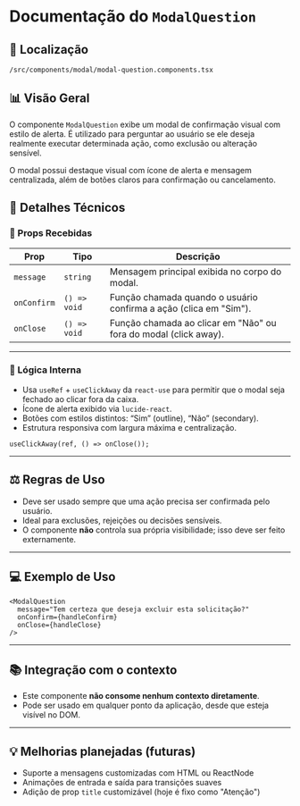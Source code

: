 # Documentação do `ModalQuestion`

## 📁 Localização
`/src/components/modal/modal-question.components.tsx`

## 📊 Visão Geral

O componente `ModalQuestion` exibe um modal de confirmação visual com estilo de alerta. É utilizado para perguntar ao usuário se ele deseja realmente executar determinada ação, como exclusão ou alteração sensível.

O modal possui destaque visual com ícone de alerta e mensagem centralizada, além de botões claros para confirmação ou cancelamento.

## 🔎 Detalhes Técnicos

### 🎯 Props Recebidas

| Prop         | Tipo         | Descrição                                                   |
|--------------|--------------|--------------------------------------------------------------|
| `message`    | `string`     | Mensagem principal exibida no corpo do modal.               |
| `onConfirm`  | `() => void` | Função chamada quando o usuário confirma a ação (clica em "Sim"). |
| `onClose`    | `() => void` | Função chamada ao clicar em "Não" ou fora do modal (click away).|

---

### 🧠 Lógica Interna

- Usa `useRef` + `useClickAway` da `react-use` para permitir que o modal seja fechado ao clicar fora da caixa.
- Ícone de alerta exibido via `lucide-react`.
- Botões com estilos distintos: “Sim” (outline), “Não” (secondary).
- Estrutura responsiva com largura máxima e centralização.

```tsx
useClickAway(ref, () => onClose());
```

---

## ⚖️ Regras de Uso

- Deve ser usado sempre que uma ação precisa ser confirmada pelo usuário.
- Ideal para exclusões, rejeições ou decisões sensíveis.
- O componente **não** controla sua própria visibilidade; isso deve ser feito externamente.

---

## 💻 Exemplo de Uso

```tsx
<ModalQuestion
  message="Tem certeza que deseja excluir esta solicitação?"
  onConfirm={handleConfirm}
  onClose={handleClose}
/>
```

---

## 📚 Integração com o contexto

- Este componente **não consome nenhum contexto diretamente**.
- Pode ser usado em qualquer ponto da aplicação, desde que esteja visível no DOM.

---

## 💡 Melhorias planejadas (futuras)

- Suporte a mensagens customizadas com HTML ou ReactNode
- Animações de entrada e saída para transições suaves
- Adição de prop `title` customizável (hoje é fixo como "Atenção")
